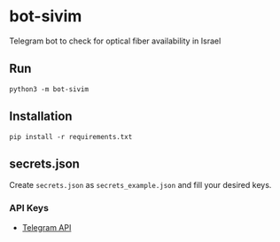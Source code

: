 # bot-sivim
Telegram bot to check for optical fiber availability in Israel

## Run
```python3 -m bot-sivim```

## Installation
```pip install -r requirements.txt```

## secrets.json
Create `secrets.json` as `secrets_example.json` and fill your desired keys.

### API Keys
* [Telegram API](https://core.telegram.org/bots#6-botfather)
